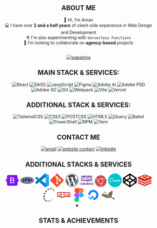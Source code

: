 <div align="center">

<h2>ABOUT ME</h2>
👋 Hi, I’m Aman<br>
💻 I have over <strong>2 and a half years</strong> of client-side experience in Web Design and Development<br> 
⚗️ I'm also experimenting with <code>Serverless Functions</code><br>
🤝 I’m looking to collaborate on <strong>agency-based</strong> projects<br><br>
  
[![wakatime](https://wakatime.com/badge/user/eb6c6ab1-4937-4b89-96e5-76e3a543f10d.svg?style=for-the-badge)](https://wakatime.com/@eb6c6ab1-4937-4b89-96e5-76e3a543f10d?style=for-the-badge)
  
<h2>MAIN STACK & SERVICES:</h2>

![React](https://img.shields.io/badge/react-%2320232a.svg?style=for-the-badge&logo=react&logoColor=%2361DAFB) ![SASS](https://img.shields.io/badge/SASS-hotpink.svg?style=for-the-badge&logo=SASS&logoColor=white) ![JavaScript](https://img.shields.io/badge/javascript-%23323330.svg?style=for-the-badge&logo=javascript&logoColor=%23F7DF1E) ![Figma](https://img.shields.io/badge/figma-%A259FF.svg?style=for-the-badge&logo=figma&logoColor=white) ![Adobe Ai](	https://img.shields.io/badge/Adobe%20Illustrator-FF9A00?style=for-the-badge&logo=adobe%20illustrator&logoColor=white) ![Adobe PSD](https://img.shields.io/badge/Adobe%20Photoshop-001e36?style=for-the-badge&logo=Adobe%20Photoshop&logoColor=white) ![Adobe XD](https://img.shields.io/badge/Adobe%20XD-470137?style=for-the-badge&logo=Adobe%20XD&logoColor=#FF61F6) ![Git](https://img.shields.io/badge/git-%23F05033.svg?style=for-the-badge&logo=git&logoColor=white) ![Webpack](https://img.shields.io/badge/webpack-%238DD6F9.svg?style=for-the-badge&logo=webpack&logoColor=black) ![Vite](https://img.shields.io/badge/Vite-B73BFE?style=for-the-badge&logo=vite&logoColor=FFD62E) ![Vercel](https://img.shields.io/badge/vercel-%23000000.svg?style=for-the-badge&logo=vercel&logoColor=white)

<h2>ADDITIONAL STACK & SERVICES:</h2>

![TailwindCSS](https://img.shields.io/badge/tailwindcss-%2338B2AC.svg?style=for-the-badge&logo=tailwind-css&logoColor=white) ![CSS3](https://img.shields.io/badge/css3-%231572B6.svg?style=for-the-badge&logo=css3&logoColor=white) ![POSTCSS](https://img.shields.io/badge/postcss-%2320232a.svg?style=for-the-badge&logo=postcss&logoColor=DD3A0A) ![HTML5](https://img.shields.io/badge/html5-%23E34F26.svg?style=for-the-badge&logo=html5&logoColor=white) ![jQuery](https://img.shields.io/badge/jquery-%230769AD.svg?style=for-the-badge&logo=jquery&logoColor=white) ![Babel](https://img.shields.io/badge/Babel-F9DC3e?style=for-the-badge&logo=babel&logoColor=black) ![PowerShell](https://img.shields.io/badge/PowerShell-%235391FE.svg?style=for-the-badge&logo=powershell&logoColor=white) ![NPM](https://img.shields.io/badge/NPM-%23000000.svg?style=for-the-badge&logo=npm&logoColor=white) ![Yarn](https://img.shields.io/badge/yarn-%232C8EBB.svg?style=for-the-badge&logo=yarn&logoColor=white) 

<h2>CONTACT ME</h2>

<a target="_blank" href="mailto:business@amansinghbhogal.com"><img src="https://img.shields.io/badge/Email-000000?style=for-the-badge&logo=Gmail&logoColor=white" height="30px" alt="email"></a>
<a target="_blank" href="https://amansinghbhogal.com/"><img src="https://img.shields.io/badge/website-3e065f?style=for-the-badge&logo=About.me&logoColor=ccc" height="30px" alt="website contact"></a>
<a target="_blank" href="https://www.linkedin.com/in/amansinghbhogal"><img src="https://img.shields.io/badge/LinkedIn-0077B5?style=for-the-badge&logo=linkedin&logoColor=white" height="30px" alt="linkedin"></a>

<h2>ADDITIONAL STACKS & SERVICES</h2>
<a target="_blank" rel="noopener noreferrer" href="https://github.com/devicons/devicon/blob/master/icons/bootstrap/bootstrap-original.svg"><img src="https://github.com/devicons/devicon/blob/master/icons/bootstrap/bootstrap-original.svg" alt="Bootstrap logo" width="45" style="max-width:100%;"></a>
<a target="_blank" rel="noopener noreferrer" href="https://github.com/devicons/devicon/blob/master/icons/php/php-original.svg"><img src="https://github.com/devicons/devicon/raw/master/icons/php/php-original.svg" alt="php logo" width="45" style="max-width:100%;"></a>
<a target="_blank" rel="noopener noreferrer" href="https://github.com/devicons/devicon/blob/master/icons/vscode/vscode-original.svg"><img src="https://github.com/devicons/devicon/blob/master/icons/vscode/vscode-original.svg" alt="VS Code logo" width="45" style="max-width:100%;"></a>
<a target="_blank" rel="noopener noreferrer" href="https://github.com/devicons/devicon/blob/master/icons/git/git-original.svg"><img src="https://github.com/devicons/devicon/blob/master/icons/git/git-original.svg" alt="Git logo" width="45" style="max-width:100%;"></a>
<a target="_blank" rel="noopener noreferrer" href="https://github.com/devicons/devicon/blob/master/icons/wordpress/wordpress-plain.svg"><img src="https://github.com/devicons/devicon/blob/master/icons/wordpress/wordpress-plain.svg" alt="wordpress logo" width="45" style="max-width:100%;"></a>
<a target="_blank" rel="noopener noreferrer" href="https://github.com/devicons/devicon/blob/master/icons/woocommerce/woocommerce-plain-wordmark.svg"><img src="https://github.com/devicons/devicon/blob/master/icons/woocommerce/woocommerce-plain-wordmark.svg" alt="woocommerce logo" width="45" style="max-width:100%;"></a>
<a target="_blank" rel="noopener noreferrer" href="https://github.com/devicons/devicon/blob/master/icons/chrome/chrome-plain.svg"><img src="https://github.com/devicons/devicon/blob/master/icons/chrome/chrome-plain.svg" alt="chrome logo" width="40=5" style="max-width:100%;"></a>
<a target="_blank" rel="noopener noreferrer" href="https://github.com/devicons/devicon/blob/master/icons/canva/canva-original.svg"><img src="https://github.com/devicons/devicon/blob/master/icons/canva/canva-original.svg" alt="canva" width="45" style="max-width:100%;"></a>
<a target="_blank" rel="noopener noreferrer" href="https://github.com/devicons/devicon/blob/master/icons/codepen/codepen-plain.svg"><img src="https://github.com/devicons/devicon/blob/master/icons/codepen/codepen-plain.svg" alt="codepen logo" width="45" style="max-width:100%;"></a>
<a target="_blank" rel="noopener noreferrer" href="https://github.com/devicons/devicon/blob/master/icons/redis/redis-plain.svg"><img src="https://github.com/devicons/devicon/blob/master/icons/redis/redis-plain.svg" alt="redis logo" width="45" style="max-width:100%;"></a>
<a target="_blank" rel="noopener noreferrer" href="https://github.com/devicons/devicon/blob/master/icons/ssh/ssh-original.svg"><img src="https://github.com/devicons/devicon/blob/master/icons/ssh/ssh-original.svg" alt="ssh logo" width="45" style="max-width:100%;"></a>
<a target="_blank" rel="noopener noreferrer" href="https://github.com/devicons/devicon/blob/master/icons/npm/npm-original-wordmark.svg"><img src="https://github.com/devicons/devicon/blob/master/icons/npm/npm-original-wordmark.svg" alt="npm logo" width="45" style="max-width:100%;"></a>
 <a target="_blank" rel="noopener noreferrer" href="https://github.com/devicons/devicon/blob/master/icons/figma/figma-original.svg"><img src="https://github.com/devicons/devicon/blob/master/icons/figma/figma-original.svg" alt="figma logo" width="45" style="max-width:100%;"></a>
<a target="_blank" rel="noopener noreferrer" href="https://github.com/devicons/devicon/blob/master/icons/digitalocean/digitalocean-original.svg"><img src="https://github.com/devicons/devicon/blob/master/icons/digitalocean/digitalocean-original.svg" alt="digitalocean logo" width="45" style="max-width:100%;"></a>
<a target="_blank" rel="noopener noreferrer" href="https://github.com/devicons/devicon/blob/master/icons/gimp/gimp-plain.svg"><img src="https://github.com/devicons/devicon/blob/master/icons/gimp/gimp-plain.svg" alt="gimp logo" width="45" style="max-width:100%;"></a>
  
  
<details><summary><h2>STATS & ACHIEVEMENTS</h2></summary>
  
<h2>MOST COMMON STACKS USED</h2>

<img src="https://github-readme-stats-kappa-livid.vercel.app/api/top-langs/?username=asbhogal&layout=compact&theme=dark">

<h2>STATS</h2>

<img src="https://github-readme-streak-stats.herokuapp.com/?user=asbhogal&theme=dark"> <img src="https://github-readme-stats-kappa-livid.vercel.app/api?username=asbhogal&show_icons=true&theme=dark">
  
<h2>CURRENT ACHIEVEMENTS</h2>
 
<img src="https://github-profile-trophy.vercel.app/?username=asbhogal&theme=darkhub"> 
 
  </details>
 
<!--<h2>CONTACT ME</h2>
<a target="_blank" href="mailto:amansinghbhogal1@gmail.com"><img src="https://github.com/FortAwesome/Font-Awesome/blob/master/svgs/solid/envelope.svg" alt="email" width="50" height="50" style="max-width:100%;"></a>
<a target="_blank" href="https://amansinghbhogal.com/contact/"><img src="https://fonts.gstatic.com/s/i/short-term/release/materialsymbolsoutlined/language/default/48px.svg" alt="email" width="50" height="50" style="max-width:100%;"></a>
<a target="_blank" href="https://www.linkedin.com/in/amansinghbhogal"><img src="https://github.com/devicons/devicon/blob/master/icons/linkedin/linkedin-original.svg" alt="linkedin" width="50" height="50" style="max-width:100%;"></a>-->

<!--<a target="_blank" rel="noopener noreferrer" href="mailto:amansinghbhogal1@gmail.com" target="_blank" rel="noreferrer noopener""><img src="https://github.com/FortAwesome/Font-Awesome/blob/master/svgs/solid/envelope.svg" alt="email" width="50" height="50" style="max-width:100%;"></a>
<a target="_blank" rel="noopener noreferrer" href="https://amansinghbhogal.com/contact" target="_blank" rel="noreferrer noopener""><img src="https://github.com/FortAwesome/Font-Awesome/blob/master/svgs/solid/globe.svg" alt="email" width="50" height="50" style="max-width:100%;"></a>-->

